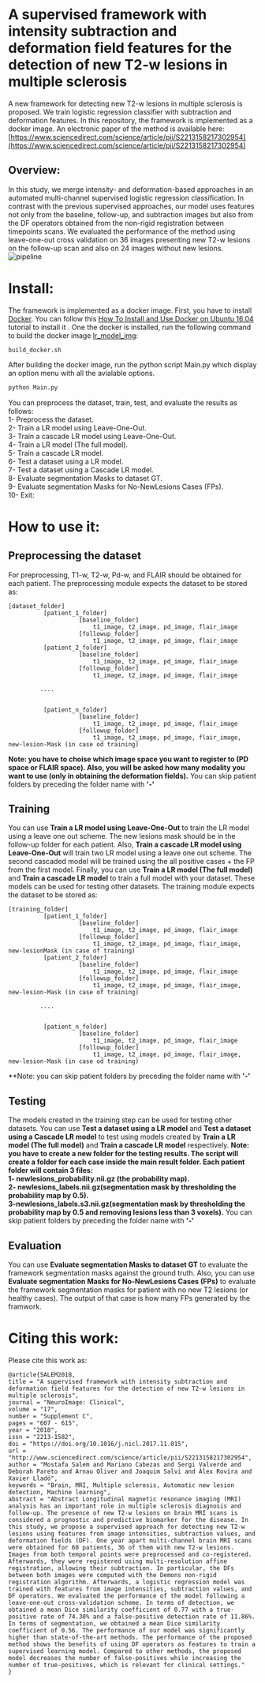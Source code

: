# A supervised framework with intensity subtraction and deformation field features for the detection of new T2-w lesions in multiple sclerosis

A new framework for detecting new T2-w lesions in multiple sclerosis is proposed. We train logistic regression classifier with subtraction and deformation features. In this repository, the framework is implemented as a docker image. An electronic paper of the method is available here: [https://www.sciencedirect.com/science/article/pii/S2213158217302954](https://www.sciencedirect.com/science/article/pii/S2213158217302954)

## Overview: 
In this study, we merge intensity- and deformation-based approaches in an automated multi-channel supervised logistic regression classification. In contrast with the previous supervised approaches, our model uses features not only from the baseline, follow-up, and subtraction images but also from the DF operators obtained from the non-rigid registration between timepoints scans. We evaluated the performance of the method using leave-one-out cross validation on 36 images presenting new T2-w lesions on the follow-up scan and also on 24 images without new lesions.
![pipeline](/imgs/pipeline.png)	

# Install:
The framework is implemented as a docker image. First, you have to install [Docker](https://www.docker.com/). You can follow this [ How To Install and Use Docker on Ubuntu 16.04
](https://www.digitalocean.com/community/tutorials/how-to-install-and-use-docker-on-ubuntu-16-04) tutorial to install it . One the docker is installed, run the following command to build the docker image [lr_model_img](https://www.sciencedirect.com/science/article/pii/S2213158217302954):

```
build_docker.sh
```
After building the docker image, run the python script Main.py which display an option menu with all the avialable options.

```python
python Main.py
```

You can preprocess the dataset, train, test, and evaluate the results as follows:  
1- Preprocess the dataset.  
2- Train a LR model using Leave-One-Out.  
3- Train a cascade LR model using Leave-One-Out.  
4- Train a LR model (The full model).  
5- Train a cascade LR model.  
6- Test a dataset using a LR model.  
7- Test a dataset using a Cascade LR model.  
8- Evaluate segmentation Masks to dataset GT.  
9- Evaluate segmentation Masks for No-NewLesions Cases (FPs).  
10- Exit:  
# How to use it:
## Preprocessing the dataset
For preprocessing, T1-w, T2-w, Pd-w, and FLAIR should be obtained for each patient. The preprocessing module expects the dataset to be stored as:
```
[dataset_folder]
          [patient_1_folder]
                    [baseline_folder]
                        t1_image, t2_image, pd_image, flair_image
                    [followup_folder]
                        t1_image, t2_image, pd_image, flair_image
          [patient_2_folder]
                    [baseline_folder]
                        t1_image, t2_image, pd_image, flair_image
                    [followup_folder]
                        t1_image, t2_image, pd_image, flair_image
	     
		 ....
		 
		 
          [patient_n_folder]
                    [baseline_folder]
                        t1_image, t2_image, pd_image, flair_image
                    [followup_folder]
                        t1_image, t2_image, pd_image, flair_image, new-lesion-Mask (in case od training)
```
**Note: you have to choise which image space  you want to register to (PD space or FLAIR space). Also, you will be asked how many modality you want to use (only in obtaining the deformation fields).** You can skip patient folders by preceding the folder name with **'-'**

## Training
You can use **Train a LR model using Leave-One-Out** to train the LR model using a leave one out scheme. The new lesions mask should be in the follow-up folder for each patient. Also, **Train a cascade LR model using Leave-One-Out**  will train two LR model using a leave one out scheme. The second cascaded model will be trained using the all positive cases + the FP from the first model. Finally, you can use **Train a LR model (The full model)** and **Train a cascade LR model** to train a full model with your dataset. These models can be used for testing other datasets. The training module expects the dataset to be stored as:
```
[training_folder]
          [patient_1_folder]
                    [baseline_folder]
                        t1_image, t2_image, pd_image, flair_image
                    [followup_folder]
                        t1_image, t2_image, pd_image, flair_image, new-lesionMask (in case of training)
          [patient_2_folder]
                    [baseline_folder]
                        t1_image, t2_image, pd_image, flair_image
                    [followup_folder]
                        t1_image, t2_image, pd_image, flair_image, new-lesion-Mask (in case of training)
	     
		 ....
		 
		 
          [patient_n_folder]
                    [baseline_folder]
                        t1_image, t2_image, pd_image, flair_image
                    [followup_folder]
                        t1_image, t2_image, pd_image, flair_image, new-lesion-Mask (in case od training)
```
**Note: you can skip patient folders by preceding the folder name with **'-'**

## Testing
The models created in the training step can be used for testing other datasets. You can use **Test a dataset using a LR model** and **Test a dataset using a Cascade LR model** to test using models created by **Train a LR model (The full model)** and **Train a cascade LR model** respectively.
**Note: you have to create a new folder for the testing results. The script will create a folder for each case inside the main result folder. Each patient folder will contain 3 files:  
1- newlesions_probability.nii.gz (the probability map).  
2- newlesions_labels.nii.gz(segmentation mask by thresholding the probability map by 0.5).  
3-newlesions_labels.s3.nii.gz(segmentation mask by thresholding the probability map by 0.5 and removing lesions less than 3 voxels).**   You can skip patient folders by preceding the folder name with **'-'**  

## Evaluation
You can use **Evaluate segmentation Masks to dataset GT** to evaluate the framework segmentation masks against the ground truth. Also, you can use **Evaluate segmentation Masks for No-NewLesions Cases (FPs)** to evaluate the framework segmentation masks for patient with no new T2 lesions (or healthy cases). The output of that case is how many FPs generated by the framwork.

# Citing this work:

Please cite this work as:

```
@article{SALEM2018,
title = "A supervised framework with intensity subtraction and deformation field features for the detection of new T2-w lesions in multiple sclerosis",
journal = "NeuroImage: Clinical",
volume = "17",
number = "Supplement C",
pages = "607 - 615",
year = "2018",
issn = "2213-1582",
doi = "https://doi.org/10.1016/j.nicl.2017.11.015",
url = "http://www.sciencedirect.com/science/article/pii/S2213158217302954",
author = "Mostafa Salem and Mariano Cabezas and Sergi Valverde and Deborah Pareto and Arnau Oliver and Joaquim Salvi and Àlex Rovira and Xavier Lladó",
keywords = "Brain, MRI, Multiple sclerosis, Automatic new lesion detection, Machine learning",
abstract = "Abstract Longitudinal magnetic resonance imaging (MRI) analysis has an important role in multiple sclerosis diagnosis and follow-up. The presence of new T2-w lesions on brain MRI scans is considered a prognostic and predictive biomarker for the disease. In this study, we propose a supervised approach for detecting new T2-w lesions using features from image intensities, subtraction values, and deformation fields (DF). One year apart multi-channel brain MRI scans were obtained for 60 patients, 36 of them with new T2-w lesions. Images from both temporal points were preprocessed and co-registered. Afterwards, they were registered using multi-resolution affine registration, allowing their subtraction. In particular, the DFs between both images were computed with the Demons non-rigid registration algorithm. Afterwards, a logistic regression model was trained with features from image intensities, subtraction values, and DF operators. We evaluated the performance of the model following a leave-one-out cross-validation scheme. In terms of detection, we obtained a mean Dice similarity coefficient of 0.77 with a true-positive rate of 74.30% and a false-positive detection rate of 11.86%. In terms of segmentation, we obtained a mean Dice similarity coefficient of 0.56. The performance of our model was significantly higher than state-of-the-art methods. The performance of the proposed method shows the benefits of using DF operators as features to train a supervised learning model. Compared to other methods, the proposed model decreases the number of false-positives while increasing the number of true-positives, which is relevant for clinical settings."
}
```
